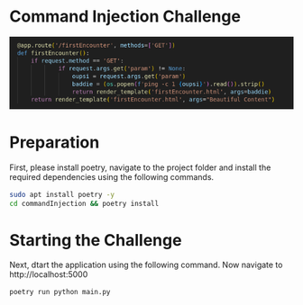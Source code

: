 # Command Injection Challenge

![Command Injection Challenge](static/firstEncounter.png)

# Preparation
First, please install poetry, navigate to the project folder and install the required dependencies using the following commands.

```bash
sudo apt install poetry -y
cd commandInjection && poetry install
```

# Starting the Challenge
Next, dtart the application using the following command.
Now navigate to http://localhost:5000

```bash
poetry run python main.py
```